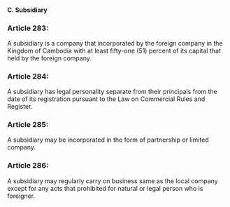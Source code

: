 #### C. Subsidiary

### Article 283:

A subsidiary is a company that incorporated by the foreign company in the Kingdom of Cambodia with at least fifty-one (51) percent of its capital that held by the foreign company.

### Article 284:

A subsidiary has legal personality separate from their principals from the date of its registration pursuant to the Law on Commercial Rules and Register.

### Article 285:

A subsidiary may be incorporated in the form of partnership or limited company.

### Article 286:

A subsidiary may regularly carry on business same as the local company except for any acts that prohibited for natural or legal person who is foreigner.